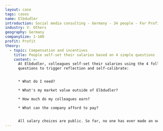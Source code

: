 ```yaml
---
layout: case
tags: cases
name: Elbdudler
introduction: Social media consulting - Germany - 34 people - For Profit.
industry: V. Others
geography: Germany
companySize: 1-100
profit: Profit
theory:
  - topic: Compensation and incentives
    title: People self-set their salaries based on 4 simple questions
    content: >-
      At Elbdudler, colleagues self-set their salaries using the 4 following
      questions to trigger reflection and self-calibrate:


      * What do I need?

      * What's my market value outside of Elbdudler?

      * How much do my colleagues earn?

      * What can the company afford to pay?


      All salary choices are public. So far, no one has ever made an outrageous choice. If someone asks for a very high salary, colleagues can ask him or her to make a proposal how the company could earn more money. It's up to that person to make the plan happen ^[[http://www.mopo.de/geld/deutschlands-coolster-chef-er-laesst-mitarbeiter-selbst--ueber-ihr-gehalt-bestimmen,5066776,29007608.html](https://www.mopo.de/news/politik-wirtschaft/geld/deutschlands-coolster-chef-er-laesst-mitarbeiter-selbst--ueber-ihr-gehalt-bestimmen-282620)]
---
```

